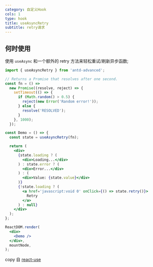 ```yaml
---
category: 自定义Hook
cols: 1
type: hook
title: useAsyncRetry
subtitle: retry请求
---
```


## 何时使用

使用 `useAsync` 和一个额外的 retry 方法来轻松重试/刷新异步函数;

```jsx
import { useAsyncRetry } from 'antd-advanced';

// Returns a Promise that resolves after one second.
const fn = () =>
  new Promise((resolve, reject) => {
    setTimeout(() => {
      if (Math.random() > 0.5) {
        reject(new Error('Random error!'));
      } else {
        resolve('RESOLVED');
      }
    }, 1000);
  });

const Demo = () => {
  const state = useAsyncRetry(fn);

  return (
    <div>
      {state.loading ? (
        <div>Loading...</div>
      ) : state.error ? (
        <div>Error...</div>
      ) : (
        <div>Value: {state.value}</div>
      )}
      {!state.loading ? (
        <a href='javascript:void 0' onClick={() => state.retry()}>
          Retry
        </a>
      ) : null}
    </div>
  );
};

ReactDOM.render(
  <div>
    <Demo />
  </div>,
  mountNode,
);
```

copy 自 [react-use](https://github.com/streamich/react-use/blob/master/docs/useAsyncRetry.md)
